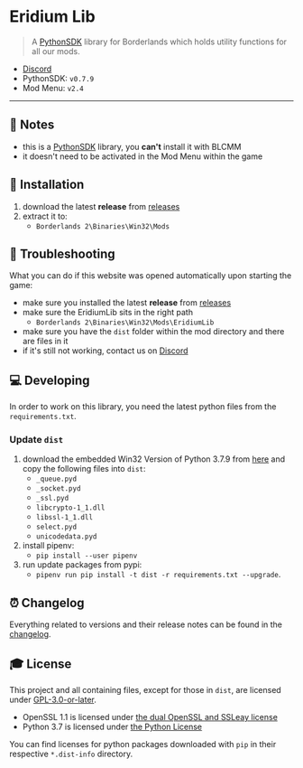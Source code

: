 # **Eridium Lib**

> A [PythonSDK] library for Borderlands which holds utility functions for all our mods.

- [Discord][discord]
- PythonSDK: `v0.7.9`
- Mod Menu: `v2.4`

---

## **📑 Notes**
- this is a [PythonSDK] library, you **can't** install it with BLCMM
- it doesn't need to be activated in the Mod Menu within the game


## **🔧 Installation**
1. download the latest **release** from [releases]
2. extract it to:
   - `Borderlands 2\Binaries\Win32\Mods`


## **🐞 Troubleshooting**
What you can do if this website was opened automatically upon starting the game:

- make sure you installed the latest **release** from [releases]
- make sure the EridiumLib sits in the right path
  - `Borderlands 2\Binaries\Win32\Mods\EridiumLib`
- make sure you have the `dist` folder within the mod directory and there are files in it
- if it's still not working, contact us on [Discord]


## **💻 Developing**
In order to work on this library, you need the latest python files from the `requirements.txt`.

### **Update `dist`**
1. download the embedded Win32 Version of Python 3.7.9 from [here][python_download] and copy the following files into `dist`:
   - `_queue.pyd`
   - `_socket.pyd`
   - `_ssl.pyd`
   - `libcrypto-1_1.dll`
   - `libssl-1_1.dll`
   - `select.pyd`
   - `unicodedata.pyd`
3. install pipenv:
   - `pip install --user pipenv`
2. run update packages from pypi:
   - `pipenv run pip install -t dist -r requirements.txt --upgrade`.


## **⏰ Changelog**
Everything related to versions and their release notes can be found in the [changelog].


## **🎓 License**
This project and all containing files, except for those in `dist`, are licensed under [GPL-3.0-or-later][license].

- OpenSSL 1.1 is licensed under [the dual OpenSSL and SSLeay license][openssl_license]
- Python 3.7 is licensed under [the Python License][python_license]

You can find licenses for python packages downloaded with `pip` in their respective `*.dist-info` directory.


<!-- Links -->
[pythonsdk]: http://borderlandsmodding.com/sdk-mods/
[discord]: https://discordapp.com/invite/Q3qxws6
[releases]: https://github.com/RLNT/bl2_eridium/releases
[python_download]: https://www.python.org/ftp/python/3.7.9/python-3.7.9-embed-win32.zip
[changelog]: CHANGELOG.md
[license]: LICENSE
[openssl_license]: licenses/OpenSSL-1_1
[python_license]: licenses/Python37
